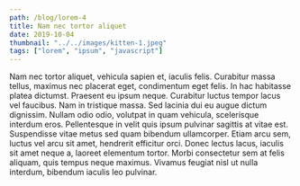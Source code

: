 ```yaml
---
path: /blog/lorem-4
title: Nam nec tortor aliquet
date: 2019-10-04
thumbnail: "../../images/kitten-1.jpeg"
tags: ["lorem", "ipsum", "javascript"]
---
```


Nam nec tortor aliquet, vehicula sapien et, iaculis felis. Curabitur massa tellus, maximus nec placerat eget, condimentum eget felis. In hac habitasse platea dictumst. Praesent eu ipsum neque. Curabitur luctus tempor lacus vel faucibus. Nam in tristique massa. Sed lacinia dui eu augue dictum dignissim. Nullam odio odio, volutpat in quam vehicula, scelerisque interdum eros. Pellentesque in velit quis ipsum pulvinar sagittis at vitae est. Suspendisse vitae metus sed quam bibendum ullamcorper. Etiam arcu sem, luctus vel arcu sit amet, hendrerit efficitur orci. Donec lectus lacus, iaculis sit amet neque a, laoreet elementum tortor. Morbi consectetur sem at felis aliquam, quis tempus neque maximus. Vivamus feugiat nisl ut nulla interdum, bibendum iaculis leo pulvinar.
